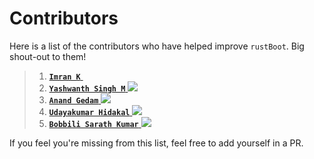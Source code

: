# Contributors

Here is a list of the contributors who have helped improve `rustBoot`. Big shout-out to them!

> 1. [**`Imran K`** <img height="13" width="12" src="https://unpkg.com/simple-icons@v7/icons/github.svg" />](https://github.com/imrank03 "@imrank03")
> 2. [**`Yashwanth Singh M`** <img src="https://img.icons8.com/ios-glyphs/20/11/github.png"/>](https://github.com/yashwanthsinghm "yashwanthsinghm")
> 3. [**`Anand Gedam`** <img src="https://img.icons8.com/ios-glyphs/20/11/github.png"/>](https://github.com/strange21 "strange21")
> 4. [**`Udayakumar Hidakal`** <img src="https://img.icons8.com/ios-glyphs/20/11/github.png"/>](https://github.com/UdayakumarHidakal "@UdayakumarHidakal")
> 5. [**`Bobbili Sarath Kumar`** <img src="https://img.icons8.com/ios-glyphs/20/11/github.png"/>](https://github.com/sarath3192 "sarath3192")



If you feel you're missing from this list, feel free to add yourself in a PR.
